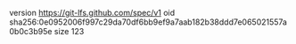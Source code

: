 version https://git-lfs.github.com/spec/v1
oid sha256:0e0952006f997c29da70df6bb9ef9a7aab182b38ddd7e065021557a0b0c3b95e
size 123
